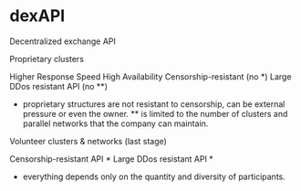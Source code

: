 # dexAPI

Decentralized exchange API

Proprietary clusters

Higher Response Speed
High Availability
Censorship-resistant (no *)
Large DDos resistant API (no **)

* proprietary structures are not resistant to censorship, can be external pressure or even the owner. 
** is limited to the number of clusters and parallel networks that the company can maintain. 

Volunteer clusters & networks (last stage)

Censorship-resistant API *
Large DDos resistant API *

* everything depends only on the quantity and diversity of participants.
